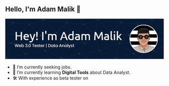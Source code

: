 ## Hello, I'm Adam Malik 👋

![Adam Malik](img/adammalik9banner.png)

<!--
**adammalik9/adammalik9** is a ✨ _special_ ✨ repository because its `README.md` (this file) appears on your GitHub profile.

Here are some ideas to get you started:

- 🔭 I’m currently working on ...
- 🌱 I’m currently learning ...
- 👯 I’m looking to collaborate on ...
- 🤔 I’m looking for help with ...
- 💬 Ask me about ...
- 📫 How to reach me: ...
- 😄 Pronouns: ...
- ⚡ Fun fact: ...
-->

- 🔭 I’m currently seeking jobs.
- 🌱 I’m currently learning **Digital Tools** about Data Analyst.
- 🛠️ With experience as beta tester on 
